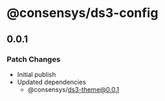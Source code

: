 # @consensys/ds3-config

## 0.0.1

### Patch Changes

- Initial publish
- Updated dependencies
  - @consensys/ds3-theme@0.0.1
